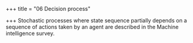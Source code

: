 +++
title = "06 Decision process"

+++
Stochastic processes where state sequence partially depends on a sequence of actions taken by an agent are described in the Machine intelligence survey.